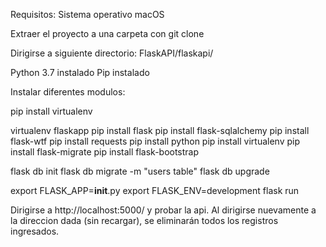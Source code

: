 
Requisitos:
Sistema operativo macOS

Extraer el proyecto a una carpeta con git clone

Dirigirse a siguiente directorio:
FlaskAPI/flaskapi/

Python 3.7 instalado
Pip instalado

Instalar diferentes modulos:

pip install virtualenv

virtualenv flaskapp
pip install flask
pip install flask-sqlalchemy
pip install flask-wtf
pip install requests
pip install python
pip install virtualenv
pip install flask-migrate
pip install flask-bootstrap


flask db init
flask db migrate -m "users table"
flask db upgrade

export FLASK_APP=__init__.py
 export FLASK_ENV=development
 flask run


Dirigirse a http://localhost:5000/ y probar la api.
Al dirigirse nuevamente a la direccion dada (sin recargar), se eliminarán todos los registros ingresados.

